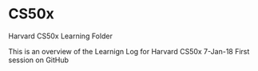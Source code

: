 # CS50x
Harvard CS50x Learning Folder

This is an overview of the Learnign Log for Harvard CS50x
7-Jan-18
First session on GitHub
